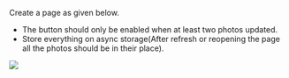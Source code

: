 
Create a page as given below.

- The button should only be enabled when at least two photos updated.
- Store everything on async storage(After refresh or reopening the page all the photos should be in their place).


![](https://firebasestorage.googleapis.com/v0/b/mymasai-school.appspot.com/o/project_files%2Fw4d1assignment.JPEG?alt=media&token=9b589d2e-8698-4bf0-a2c7-61032a81f7a3)
